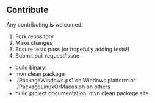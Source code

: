 ## Contribute

Any contributing is welcomed.

1. Fork repository
2. Make changes
3. Ensure tests pass (or hopefully adding tests!)
4. Submit pull request/issue

* build binary:
* mvn clean package
* ./PackageWindows.ps1 on Windows platform or ./PackageLinuxOrMacos.sh on others
* build project documentation: mvn clean package site